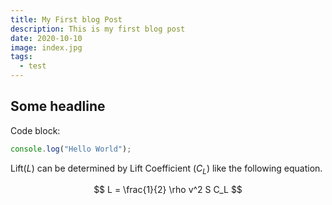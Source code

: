 ```yaml
---
title: My First blog Post
description: This is my first blog post
date: 2020-10-10
image: index.jpg
tags:
  - test
---
```


## Some headline

Code block:

```javascript
console.log("Hello World");
```

Lift($L$) can be determined by Lift Coefficient ($C_L$) like the following equation.

$$
L = \frac{1}{2} \rho v^2 S C_L
$$

<v-img src="index.jpg" alt="Index"></v-img>

